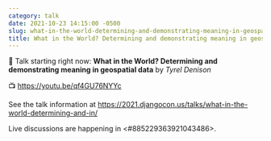 ```yaml
---
category: talk
date: 2021-10-23 14:15:00 -0500
slug: what-in-the-world-determining-and-demonstrating-meaning-in-geospatial-data
title: What in the World? Determining and demonstrating meaning in geospatial data
---
```


:tada: Talk starting right now: **What in the World? Determining and demonstrating meaning in geospatial data** by *Tyrel Denison*

:tv: https://youtu.be/qf4GU76NYYc

See the talk information at https://2021.djangocon.us/talks/what-in-the-world-determining-and-in/

Live discussions are happening in <#885229363921043486>.